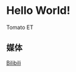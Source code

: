 # Hello World!
Tomato ET

## 媒体
[Bilibili](https://space.bilibili.com/3546593263356549?spm_id_from=333.788.upinfo.head.click)
